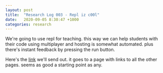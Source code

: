 ```yaml
---
layout: post
title:  "Research Log 003 - Repl iz c00l"
date:   2020-09-05 8:30:47 +1000
categories: research  
---
```

We're going to use repl for teaching. this way we can help students with their code using multiplayer and hosting is somewhat automated. plus there's instant feedback by pressing the run button.

Here's the [link](https://halcha.github.io/challenge-recipe/) we'll send out. it goes to a page with links to all the other pages. seems as good a starting point as any.
